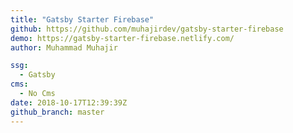 ```yaml
---
title: "Gatsby Starter Firebase"
github: https://github.com/muhajirdev/gatsby-starter-firebase
demo: https://gatsby-starter-firebase.netlify.com/
author: Muhammad Muhajir

ssg:
  - Gatsby
cms:
  - No Cms
date: 2018-10-17T12:39:39Z
github_branch: master
---
```

